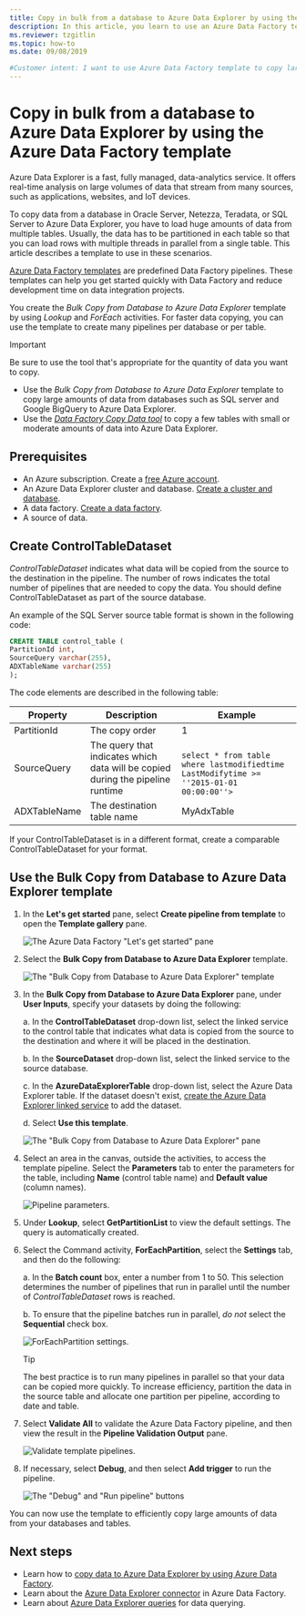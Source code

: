 ```yaml
---
title: Copy in bulk from a database to Azure Data Explorer by using the Azure Data Factory template
description: In this article, you learn to use an Azure Data Factory template to copy in bulk from a database to Azure Data Explorer
ms.reviewer: tzgitlin
ms.topic: how-to
ms.date: 09/08/2019

#Customer intent: I want to use Azure Data Factory template to copy large amounts of data from a database to Azure Data Explorer.
---
```


# Copy in bulk from a database to Azure Data Explorer by using the Azure Data Factory template 

Azure Data Explorer is a fast, fully managed, data-analytics service. It offers real-time analysis on large volumes of data that stream from many sources, such as applications, websites, and IoT devices. 

To copy data from a database in Oracle Server, Netezza, Teradata, or SQL Server to Azure Data Explorer, you have to load huge amounts of data from multiple tables. Usually, the data has to be partitioned in each table so that you can load rows with multiple threads in parallel from a single table. This article describes a template to use in these scenarios.

[Azure Data Factory templates](/azure/data-factory/solution-templates-introduction) are predefined Data Factory pipelines. These templates can help you get started quickly with Data Factory and reduce development time on data integration projects. 

You create the *Bulk Copy from Database to Azure Data Explorer* template by using *Lookup* and *ForEach* activities. For faster data copying, you can use the template to create many pipelines per database or per table. 

> [!IMPORTANT]
> Be sure to use the tool that's appropriate for the quantity of data you want to copy.
> * Use the *Bulk Copy from Database to Azure Data Explorer* template to copy large amounts of data from databases such as SQL server and Google BigQuery to Azure Data Explorer. 
> * Use the [*Data Factory Copy Data tool*](data-factory-load-data.md) to copy a few tables with small or moderate amounts of data into Azure Data Explorer. 

## Prerequisites

* An Azure subscription. Create a [free Azure account](https://azure.microsoft.com/free/).
* An Azure Data Explorer cluster and database. [Create a cluster and database](create-cluster-database-portal.md).
* A data factory. [Create a data factory](data-factory-load-data.md#create-a-data-factory).
* A source of data.

## Create ControlTableDataset

*ControlTableDataset* indicates what data will be copied from the source to the destination in the pipeline. The number of rows indicates the total number of pipelines that are needed to copy the data. You should define ControlTableDataset as part of the source database.

An example of the SQL Server source table format is shown in the following code:
    
```sql   
CREATE TABLE control_table (
PartitionId int,
SourceQuery varchar(255),
ADXTableName varchar(255)
);
```

The code elements are described in the following table:

|Property  |Description  | Example
|---------|---------| ---------|
|PartitionId   |  The copy order | 1  |  
|SourceQuery   |  The query that indicates which data will be copied during the pipeline runtime | <br>`select * from table where lastmodifiedtime  LastModifytime >= ''2015-01-01 00:00:00''>` </br>    
|ADXTableName  |  The destination table name | MyAdxTable       |  

If your ControlTableDataset is in a different format, create a comparable ControlTableDataset for your format.

## Use the Bulk Copy from Database to Azure Data Explorer template

1. In the **Let's get started** pane, select **Create pipeline from template** to open the **Template gallery** pane.

    ![The Azure Data Factory "Let's get started" pane](media/data-factory-template/adf-get-started.png)

1. Select the **Bulk Copy from Database to Azure Data Explorer** template.
 
    ![The "Bulk Copy from Database to Azure Data Explorer" template](media/data-factory-template/pipeline-from-template.png)

1.  In the **Bulk Copy from Database to Azure Data Explorer** pane, under **User Inputs**, specify your datasets by doing the following: 

    a. In the **ControlTableDataset** drop-down list, select the linked service to the control table that indicates what data is copied from the source to the destination and where it will be placed in the destination. 

    b. In the **SourceDataset** drop-down list, select the linked service to the source database. 

    c. In the **AzureDataExplorerTable** drop-down list, select the Azure Data Explorer table. If the dataset doesn't exist, [create the Azure Data Explorer linked service](data-factory-load-data.md#create-the-azure-data-explorer-linked-service) to add the dataset.

    d. Select **Use this template**.

    ![The "Bulk Copy from Database to Azure Data Explorer" pane](media/data-factory-template/configure-bulk-copy-adx-template.png)

1. Select an area in the canvas, outside the activities, to access the template pipeline. Select the **Parameters** tab to enter the parameters for the table, including **Name** (control table name) and **Default value** (column names).

    ![Pipeline parameters.](media/data-factory-template/pipeline-parameters.png)

1.	Under **Lookup**, select **GetPartitionList** to view the default settings. The query is automatically created.
1.	Select the Command activity, **ForEachPartition**, select the **Settings** tab, and then do the following:

    a. In the **Batch count** box, enter a number from 1 to 50. This selection determines the number of pipelines that run in parallel until the number of *ControlTableDataset* rows is reached. 

    b. To ensure that the pipeline batches run in parallel, *do not* select the **Sequential** check box.

    ![ForEachPartition settings.](media/data-factory-template/foreach-partition-settings.png)

    > [!TIP]
    > The best practice is to run many pipelines in parallel so that your data can be copied more quickly. To increase efficiency, partition the data in the source table and allocate one partition per pipeline, according to date and table.

1. Select **Validate All** to validate the Azure Data Factory pipeline, and then view the result in the **Pipeline Validation Output** pane.

    ![Validate template pipelines.](media/data-factory-template/validate-template-pipelines.png)

1. If necessary, select **Debug**, and then select **Add trigger** to run the pipeline.

    ![The "Debug" and "Run pipeline" buttons](media/data-factory-template/trigger-run-of-pipeline.png)    

You can now use the template to efficiently copy large amounts of data from your databases and tables.

## Next steps

* Learn how to [copy data to Azure Data Explorer by using Azure Data Factory](data-factory-load-data.md).
* Learn about the [Azure Data Explorer connector](/azure/data-factory/connector-azure-data-explorer) in Azure Data Factory.
* Learn about [Azure Data Explorer queries](web-query-data.md) for data querying.






